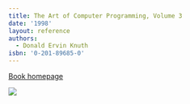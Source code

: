 ```yaml
---
title: The Art of Computer Programming, Volume 3
date: '1998'
layout: reference
authors:
  - Donald Ervin Knuth
isbn: '0-201-89685-0'
---
```

[Book homepage](https://www-cs-faculty.stanford.edu/~knuth/taocp.html#vol3)

![](/media/books/taocp3.jpg)
